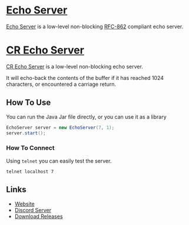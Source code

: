 # [Echo Server](https://github.com/Konloch/EchoServer/tree/main/Echo-Server)
[Echo Server](https://github.com/Konloch/EchoServer/tree/main/Echo-Server) is a low-level non-blocking [RFC-862](https://www.rfc-editor.org/rfc/rfc862) compliant echo server.

# [CR Echo Server](https://github.com/Konloch/EchoServer/tree/main/CR-Echo-Server)
[CR Echo Server](https://github.com/Konloch/EchoServer/tree/main/CR-Echo-Server) is a low-level non-blocking echo server.

It will echo-back the contents of the buffer if it has reached 1024 characters, or encountered a carriage return.

## How To Use
You can run the Java Jar file directly, or you can use it as a library
```java
EchoServer server = new EchoServer(7, 1);
server.start();
```

### How To Connect
Using `telnet` you can easily test the server.
```
telnet localhost 7
```

## Links
* [Website](https://konloch.com/EchoServer/)
* [Discord Server](https://discord.gg/aexsYpfMEf)
* [Download Releases](https://github.com/Konloch/EchoServer/releases)
